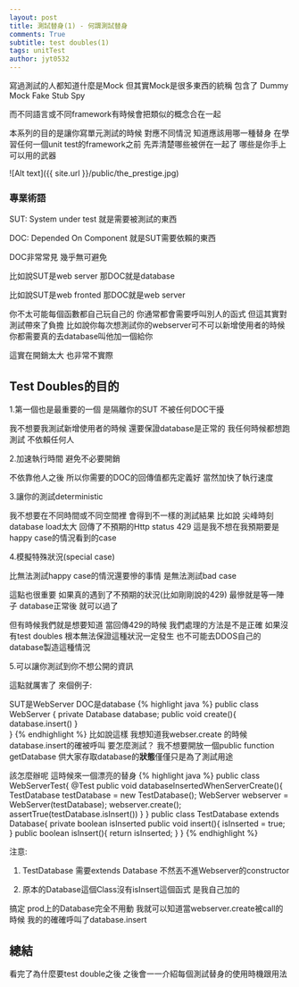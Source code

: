 ```yaml
---
layout: post
title: 測試替身(1) - 何謂測試替身
comments: True 
subtitle: test doubles(1)
tags: unitTest
author: jyt0532
---
```


寫過測試的人都知道什麼是Mock
但其實Mock是很多東西的統稱 包含了
Dummy Mock Fake Stub Spy

而不同語言或不同framework有時候會把類似的概念合在一起

本系列的目的是讓你寫單元測試的時候 對應不同情況 知道應該用哪一種替身 在學習任何一個unit test的framework之前 先弄清楚哪些被併在一起了 哪些是你手上可以用的武器

![Alt text]({{ site.url }}/public/the_prestige.jpg)

### 專業術語

SUT: System under test 就是需要被測試的東西

DOC: Depended On Component 就是SUT需要依賴的東西

DOC非常常見 幾乎無可避免

比如說SUT是web server 那DOC就是database

比如說SUT是web fronted 那DOC就是web server

你不太可能每個函數都自己玩自己的 你通常都會需要呼叫別人的函式 但這其實對測試帶來了負擔 比如說你每次想測試你的webserver可不可以新增使用者的時候 你都需要真的去database叫他加一個給你 

這實在開銷太大 也非常不實際

## Test Doubles的目的

1.第一個也是最重要的一個 是隔離你的SUT 不被任何DOC干擾

我不想要我測試新增使用者的時候 還要保證database是正常的 我任何時候都想跑測試 不依賴任何人

2.加速執行時間 避免不必要開銷

不依靠他人之後 所以你需要的DOC的回傳值都先定義好  當然加快了執行速度

3.讓你的測試deterministic

我不想要在不同時間或不同空間裡 會得到不一樣的測試結果 
比如說 尖峰時刻 database load太大 回傳了不預期的Http status 429
這是我不想在我預期要是happy case的情況看到的case

4.模擬特殊狀況(special case) 

比無法測試happy case的情況還要慘的事情 是無法測試bad case

這點也很重要 如果真的遇到了不預期的狀況(比如剛剛說的429) 最慘就是等一陣子 database正常後 就可以過了

但有時候我們就是想要知道 當回傳429的時候 我們處理的方法是不是正確
如果沒有test doubles 根本無法保證這種狀況一定發生 
也不可能去DDOS自己的database製造這種情況

5.可以讓你測試到你不想公開的資訊

這點就厲害了 來個例子:

SUT是WebServer DOC是database
{% highlight java %}
public class WebServer {
  private Database database;
  public void create(){
    database.insert()
  }  
}
{% endhighlight %}
比如說這樣 我想知道我webser.create 的時候 database.insert的確被呼叫 要怎麼測試？
我不想要開放一個public function getDatabase 供大家存取database的**狀態**僅僅只是為了測試用途

該怎麼辦呢 這時候來一個漂亮的替身
{% highlight java %}
public class WebServerTest{
  @Test
  public void databaseInsertedWhenServerCreate(){
    TestDatabase testDatabase = new TestDatabase();
    WebServer webserver = WebServer(testDatabase);
    webserver.create();
    assertTrue(testDatabase.isInsert())
  }
}
public class TestDatabase extends Database{
        private boolean isInserted
        public void insert(){
                isInserted = true;
         }
        public boolean isInsert(){
                return isInserted;
         }
}
{% endhighlight %}

注意:

1. TestDatabase 需要extends Database 不然丟不進Webserver的constructor

2. 原本的Database這個Class沒有isInsert這個函式 是我自己加的

搞定 prod上的Database完全不用動 我就可以知道當webserver.create被call的時候 我的的確確呼叫了database.insert

## 總結

看完了為什麼要test double之後 之後會一一介紹每個測試替身的使用時機跟用法

